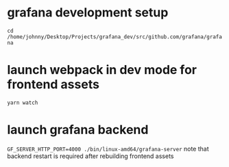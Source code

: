 # grafana development setup
`cd /home/johnny/Desktop/Projects/grafana_dev/src/github.com/grafana/grafana`

# launch webpack in dev mode for frontend assets
`yarn watch`

# launch grafana backend
`GF_SERVER_HTTP_PORT=4000 ./bin/linux-amd64/grafana-server`
note that backend restart is required after rebuilding frontend assets